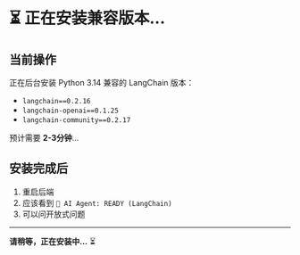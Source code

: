 # ⏳ 正在安装兼容版本...

## 当前操作
正在后台安装 Python 3.14 兼容的 LangChain 版本：
- `langchain==0.2.16`
- `langchain-openai==0.1.25`
- `langchain-community==0.2.17`

预计需要 **2-3分钟**...

## 安装完成后
1. 重启后端
2. 应该看到 `🤖 AI Agent: READY (LangChain)`
3. 可以问开放式问题

---
**请稍等，正在安装中...** ⏳
